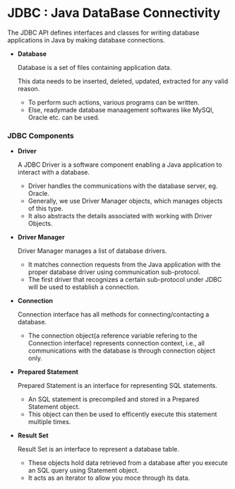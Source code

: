 # JDBC : Java DataBase Connectivity

The JDBC API defines interfaces and classes for writing database applications in Java by making database connections.

- **Database**

   Database is a set of files containing application data.
   
   This data needs to be inserted, deleted, updated, extracted for any valid reason.
   - To perform such actions, various programs can be written.
   - Else, readymade database manaagement softwares like MySQl, Oracle etc. can be used.

### JDBC Components

- **Driver**

   A JDBC Driver is a software component enabling a Java application to interact with a database.
   
   - Driver handles the communications with the database server, eg. Oracle.
   - Generally, we use Driver Manager objects, which manages objects of this type.
   - It also abstracts the details associated with working with Driver Objects.


- **Driver Manager**

   Driver Manager manages a list of database drivers.
   
   - It matches connection requests from the Java application with the proper database driver using communication sub-protocol.
   - The first driver that recognizes a certain sub-protocol under JDBC will be used to establish a connection.


- **Connection**

   Connection interface has all methods for connecting/contacting a database.
   
   - The connection object(a reference variable refering to the Connection interface) represents connection context, i.e., all communications with the database is through       connection object only.
   

- **Prepared Statement**

   Prepared Statement is an interface for representing SQL statements.
   
   - An SQL statement is precompiled and stored in a Prepared Statement object.
   - This object can then be used to efficently execute this statement multiple times.


- **Result Set**

   Result Set is an interface to represent a database table.
   
   - These objects hold data retrieved from a database after you execute an SQL query using Statement object.
   - It acts as an iterator to allow you moce through its data.
